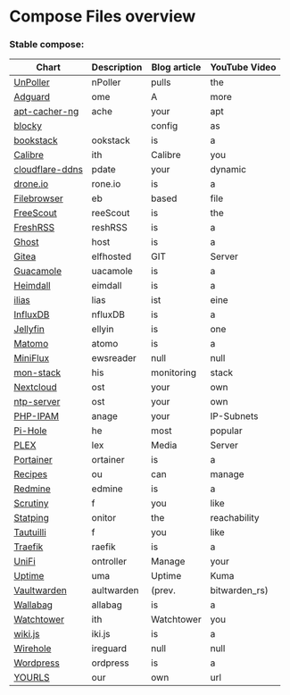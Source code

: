 # Compose Files overview
### Stable compose:
| Chart | Description | Blog article | YouTube Video |
| ----- | ----------- | ------------ | ------------- |
| [UnPoller](UnPoller) | nPoller | pulls | the |
| [Adguard](Adguard) | ome | A | more |
| [apt-cacher-ng](apt-cacher-ng) | ache | your | apt |
| [blocky](blocky) |  | config | as |
| [bookstack](bookstack) | ookstack | is | a |
| [Calibre](Calibre) | ith | Calibre | you |
| [cloudflare-ddns](cloudflare-ddns) | pdate | your | dynamic |
| [drone.io](drone.io) | rone.io | is | a |
| [Filebrowser](Filebrowser) | eb | based | file |
| [FreeScout](FreeScout) | reeScout | is | the |
| [FreshRSS](FreshRSS) | reshRSS | is | a |
| [Ghost](Ghost) | host | is | a |
| [Gitea](Gitea) | elfhosted | GIT | Server |
| [Guacamole](Guacamole) | uacamole | is | a |
| [Heimdall](Heimdall) | eimdall | is | a |
| [ilias](ilias) | lias | ist | eine |
| [InfluxDB](InfluxDB) | nfluxDB | is | a |
| [Jellyfin](Jellyfin) | ellyin | is | one |
| [Matomo](Matomo) | atomo | is | a |
| [MiniFlux](MiniFlux) | ewsreader | null | null |
| [mon-stack](mon-stack) | his | monitoring | stack |
| [Nextcloud](Nextcloud) | ost | your | own |
| [ntp-server](ntp-server) | ost | your | own |
| [PHP-IPAM](PHP-IPAM) | anage | your | IP-Subnets |
| [Pi-Hole](Pi-Hole) | he | most | popular |
| [PLEX](PLEX) | lex | Media | Server |
| [Portainer](Portainer) | ortainer | is | a |
| [Recipes](Recipes) | ou | can | manage |
| [Redmine](Redmine) | edmine | is | a |
| [Scrutiny](Scrutiny) | f | you | like |
| [Statping](Statping) | onitor | the | reachability |
| [Tautuilli](Tautuilli) | f | you | like |
| [Traefik](Traefik) | raefik | is | a |
| [UniFi](UniFi) | ontroller | Manage | your |
| [Uptime](Uptime) | uma | Uptime | Kuma |
| [Vaultwarden](Vaultwarden) | aultwarden | (prev. | bitwarden_rs) |
| [Wallabag](Wallabag) | allabag | is | a |
| [Watchtower](Watchtower) | ith | Watchtower | you |
| [wiki.js](wiki.js) | iki.js | is | a |
| [Wirehole](Wirehole) | ireguard | null | null |
| [Wordpress](Wordpress) | ordpress | is | a |
| [YOURLS](YOURLS) | our | own | url |

